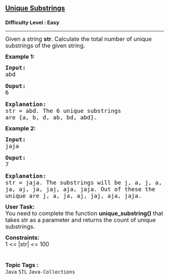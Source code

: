 <h2><a href="https://www.geeksforgeeks.org/problems/unique-substrings0524/1?page=2&category=Java&sortBy=submissions">Unique Substrings</a></h2><h3>Difficulty Level : Easy</h3><hr><div class="problems_problem_content__Xm_eO"><p><span style="font-size:18px">Given a string <strong>str</strong>. Calculate the total number of unique substrings of the given string.</span></p>

<p><strong><span style="font-size:18px">Example 1:</span></strong></p>

<pre><strong><span style="font-size:18px">Input:</span></strong>
<span style="font-size:18px">abd</span>

<strong><span style="font-size:18px">Ouput:</span></strong>
<span style="font-size:18px">6</span>

<span style="font-size:18px"><strong>Explanation:</strong>
str = abd. The 6 unique substrings 
are {a, b, d, ab, bd, abd}.</span></pre>

<p><strong><span style="font-size:18px">Example 2:</span></strong></p>

<pre><strong><span style="font-size:18px">Input:</span></strong><span style="font-size:18px">
jaja</span>

<strong><span style="font-size:18px">Ouput:</span></strong>
<span style="font-size:18px">7</span>

<span style="font-size:18px"><strong>Explanation:</strong>
str = jaja. The substrings will be j, a, j, a, 
ja, aj, ja, jaj, aja, jaja. Out of these the 
unique are j, a, ja, aj, jaj, aja, jaja.</span></pre>

<p><span style="font-size:18px"><strong>User Task:</strong><br>
You need to complete the function <strong>unique_substring()</strong> that takes str as a parameter and returns the count of unique substrings.</span></p>

<p><span style="font-size:18px"><strong>Constraints:</strong><br>
1 &lt;= |str| &lt;= 100</span></p>
</div><br><p><span style=font-size:18px><strong>Topic Tags : </strong><br><code>Java</code>&nbsp;<code>STL</code>&nbsp;<code>Java-Collections</code>&nbsp;